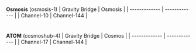 #
**Osmosis** (osmosis-1)
| Gravity Bridge  | Osmosis |
| ------------- | ------------- | 
| Channel-10  | Channel-144  |
#
**ATOM** (cosmoshub-4)
| Gravity Bridge  | Cosmos | 
| ------------- | ------------- | 
| Channel-17  | Channel-144  | 
